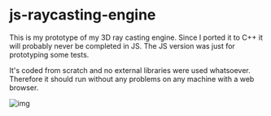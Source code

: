 # js-raycasting-engine
This is my prototype of my 3D ray casting engine.
Since I ported it to C++ it will probably never be completed in JS. The JS version was just for prototyping some tests.

It's coded from scratch and no external libraries were used whatsoever.
Therefore it should run without any problems on any machine with a web browser.

![img](https://user-images.githubusercontent.com/7083803/60017369-44310b80-9691-11e9-9854-f2e74a6e66b2.jpg)
